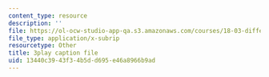 ```yaml
---
content_type: resource
description: ''
file: https://ol-ocw-studio-app-qa.s3.amazonaws.com/courses/18-03-differential-equations-spring-2010/13440c3943f34b5dd695e46a8966b9ad_xWa5_OXI6VM.srt
file_type: application/x-subrip
resourcetype: Other
title: 3play caption file
uid: 13440c39-43f3-4b5d-d695-e46a8966b9ad
---
```

